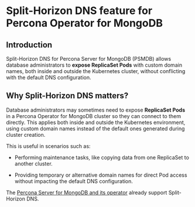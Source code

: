 # Split-Horizon DNS feature for Percona Operator for MongoDB


## Introduction

Split-Horizon DNS for Percona Server for MongoDB (PSMDB) allows database administrators to **expose ReplicaSet Pods** with custom domain names, both inside and outside the Kubernetes cluster, without conflicting with the default DNS configuration.


## Why Split-Horizon DNS matters?

Database administrators may sometimes need to expose **ReplicaSet Pods** in a Percona Operator for MongoDB cluster so they can connect to them directly. This applies both inside and outside the Kubernetes environment, using custom domain names instead of the default ones generated during cluster creation.

This is useful in scenarios such as:

- Performing maintenance tasks, like copying data from one ReplicaSet to another cluster.

- Providing temporary or alternative domain names for direct Pod access without impacting the default DNS configuration.

The [Percona Server for MongoDB and its operator](https://docs.percona.com/percona-operator-for-mongodb/expose.html#exposing-replica-set-with-split-horizon-dns) already support Split-Horizon DNS.


